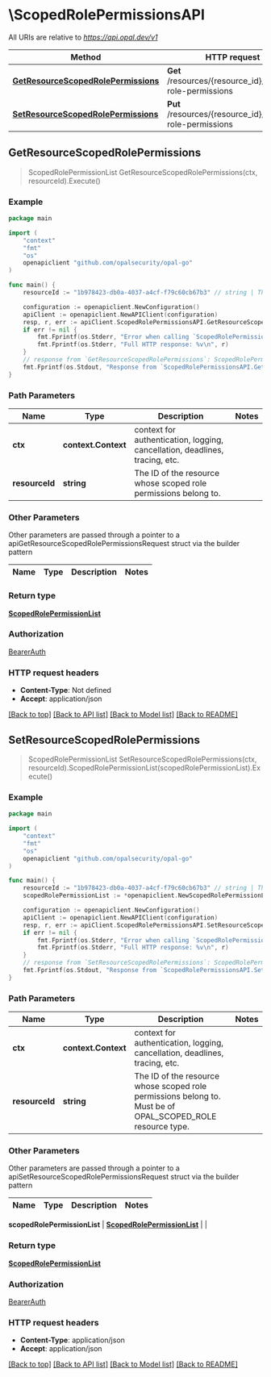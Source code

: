 # \ScopedRolePermissionsAPI

All URIs are relative to *https://api.opal.dev/v1*

Method | HTTP request | Description
------------- | ------------- | -------------
[**GetResourceScopedRolePermissions**](ScopedRolePermissionsAPI.md#GetResourceScopedRolePermissions) | **Get** /resources/{resource_id}/scoped-role-permissions | 
[**SetResourceScopedRolePermissions**](ScopedRolePermissionsAPI.md#SetResourceScopedRolePermissions) | **Put** /resources/{resource_id}/scoped-role-permissions | 



## GetResourceScopedRolePermissions

> ScopedRolePermissionList GetResourceScopedRolePermissions(ctx, resourceId).Execute()





### Example

```go
package main

import (
	"context"
	"fmt"
	"os"
	openapiclient "github.com/opalsecurity/opal-go"
)

func main() {
	resourceId := "1b978423-db0a-4037-a4cf-f79c60cb67b3" // string | The ID of the resource whose scoped role permissions belong to.

	configuration := openapiclient.NewConfiguration()
	apiClient := openapiclient.NewAPIClient(configuration)
	resp, r, err := apiClient.ScopedRolePermissionsAPI.GetResourceScopedRolePermissions(context.Background(), resourceId).Execute()
	if err != nil {
		fmt.Fprintf(os.Stderr, "Error when calling `ScopedRolePermissionsAPI.GetResourceScopedRolePermissions``: %v\n", err)
		fmt.Fprintf(os.Stderr, "Full HTTP response: %v\n", r)
	}
	// response from `GetResourceScopedRolePermissions`: ScopedRolePermissionList
	fmt.Fprintf(os.Stdout, "Response from `ScopedRolePermissionsAPI.GetResourceScopedRolePermissions`: %v\n", resp)
}
```

### Path Parameters


Name | Type | Description  | Notes
------------- | ------------- | ------------- | -------------
**ctx** | **context.Context** | context for authentication, logging, cancellation, deadlines, tracing, etc.
**resourceId** | **string** | The ID of the resource whose scoped role permissions belong to. | 

### Other Parameters

Other parameters are passed through a pointer to a apiGetResourceScopedRolePermissionsRequest struct via the builder pattern


Name | Type | Description  | Notes
------------- | ------------- | ------------- | -------------


### Return type

[**ScopedRolePermissionList**](ScopedRolePermissionList.md)

### Authorization

[BearerAuth](../README.md#BearerAuth)

### HTTP request headers

- **Content-Type**: Not defined
- **Accept**: application/json

[[Back to top]](#) [[Back to API list]](../README.md#documentation-for-api-endpoints)
[[Back to Model list]](../README.md#documentation-for-models)
[[Back to README]](../README.md)


## SetResourceScopedRolePermissions

> ScopedRolePermissionList SetResourceScopedRolePermissions(ctx, resourceId).ScopedRolePermissionList(scopedRolePermissionList).Execute()





### Example

```go
package main

import (
	"context"
	"fmt"
	"os"
	openapiclient "github.com/opalsecurity/opal-go"
)

func main() {
	resourceId := "1b978423-db0a-4037-a4cf-f79c60cb67b3" // string | The ID of the resource whose scoped role permissions belong to. Must be of OPAL_SCOPED_ROLE resource type.
	scopedRolePermissionList := *openapiclient.NewScopedRolePermissionList([]openapiclient.ScopedRolePermission{*openapiclient.NewScopedRolePermission(openapiclient.RolePermissionTargetTypeEnum("RESOURCE"), openapiclient.RolePermissionNameEnum("READ"), false)}) // ScopedRolePermissionList | 

	configuration := openapiclient.NewConfiguration()
	apiClient := openapiclient.NewAPIClient(configuration)
	resp, r, err := apiClient.ScopedRolePermissionsAPI.SetResourceScopedRolePermissions(context.Background(), resourceId).ScopedRolePermissionList(scopedRolePermissionList).Execute()
	if err != nil {
		fmt.Fprintf(os.Stderr, "Error when calling `ScopedRolePermissionsAPI.SetResourceScopedRolePermissions``: %v\n", err)
		fmt.Fprintf(os.Stderr, "Full HTTP response: %v\n", r)
	}
	// response from `SetResourceScopedRolePermissions`: ScopedRolePermissionList
	fmt.Fprintf(os.Stdout, "Response from `ScopedRolePermissionsAPI.SetResourceScopedRolePermissions`: %v\n", resp)
}
```

### Path Parameters


Name | Type | Description  | Notes
------------- | ------------- | ------------- | -------------
**ctx** | **context.Context** | context for authentication, logging, cancellation, deadlines, tracing, etc.
**resourceId** | **string** | The ID of the resource whose scoped role permissions belong to. Must be of OPAL_SCOPED_ROLE resource type. | 

### Other Parameters

Other parameters are passed through a pointer to a apiSetResourceScopedRolePermissionsRequest struct via the builder pattern


Name | Type | Description  | Notes
------------- | ------------- | ------------- | -------------

 **scopedRolePermissionList** | [**ScopedRolePermissionList**](ScopedRolePermissionList.md) |  | 

### Return type

[**ScopedRolePermissionList**](ScopedRolePermissionList.md)

### Authorization

[BearerAuth](../README.md#BearerAuth)

### HTTP request headers

- **Content-Type**: application/json
- **Accept**: application/json

[[Back to top]](#) [[Back to API list]](../README.md#documentation-for-api-endpoints)
[[Back to Model list]](../README.md#documentation-for-models)
[[Back to README]](../README.md)

